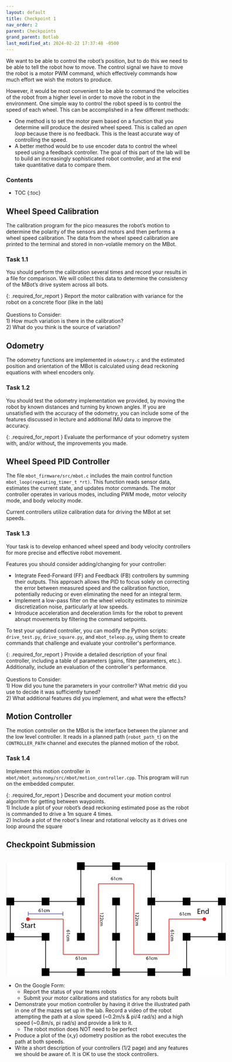 ```yaml
---
layout: default
title: Checkpoint 1
nav_order: 2
parent: Checkpoints
grand_parent: Botlab
last_modified_at: 2024-02-22 17:37:48 -0500
---
```


We want to be able to control the robot’s position, but to do this we need to be able to tell the robot how to move. The control signal we have to move the robot is a motor PWM command, which effectively commands how much effort we wish the motors to produce.  

However, it would be most convenient to be able to command the velocities of the robot from a higher level in order to move the robot in the environment. One simple way to control the robot speed is to control the speed of each wheel. This can be accomplished in a few different methods:
- One method is to set the motor pwm based on a function that you determine will produce the desired wheel speed. This is called an *open loop* because there is no feedback. This is the least accurate way of controlling the speed.  
- A better method would be to use encoder data to control the wheel speed using a feedback controller. The goal of this part of the lab will be to build an increasingly sophisticated robot controller, and at the end take quantitative data to compare them.

### Contents
* TOC
{:toc}

## Wheel Speed Calibration
The calibration program for the pico measures the robot’s motion to determine the polarity of the sensors and motors and then performs a wheel speed calibration. The data from the wheel speed calibration are printed to the terminal and stored in non-volatile memory on the MBot.

### Task 1.1
You should perform the calibration several times and record your results in a file for comparison. We will collect this data to determine the consistency of the MBot’s drive system across all bots.


{: .required_for_report }
Report the motor calibration with variance for the robot on a concrete floor (like in the lab) 
<br><br> Questions to Consider:
<br> 1) How much variation is there in the calibration?
<br> 2) What do you think is the source of variation?


## Odometry
The odometry functions are implemented in `odometry.c` and the estimated position and orientation of the MBot is calculated using dead reckoning equations with wheel encoders only. 

### Task 1.2
You should test the odometry implementation we provided, by moving the robot by known distances and turning by known angles. If you are unsatisfied with the accuracy of the odometry, you can include some of the features discussed in lecture and additional IMU data to improve the accuracy.

{: .required_for_report }
Evaluate the performance of your odometry system with, and/or without, the improvements you made.

## Wheel Speed PID Controller
The file `mbot_firmware/src/mbot.c` includes the main control function `mbot_loop(repeating_timer_t *rt)`. This function reads sensor data, estimates the current state, and updates motor commands. The motor controller operates in various modes, including PWM mode, motor velocity mode, and body velocity mode.

Current controllers utilize calibration data for driving the MBot at set speeds. 

### Task 1.3
Your task is to develop enhanced wheel speed and body velocity controllers for more precise and effective robot movement.

Features you should consider adding/changing for your controller:
- Integrate Feed-Forward (FF) and Feedback (FB) controllers by summing their outputs. This approach allows the PID to focus solely on correcting the error between measured speed and the calibration function, potentially reducing or even eliminating the need for an integral term. 
- Implement a low-pass filter on the wheel velocity estimates to minimize discretization noise, particularly at low speeds.
- Introduce acceleration and deceleration limits for the robot to prevent abrupt movements by filtering the command setpoints.

To test your updated controller, you can modify the Python scripts: `drive_test.py`, `drive_square.py`, and `mbot_teleop.py`, using them to create commands that challenge and evaluate your controller's performance.

{: .required_for_report } 
Provide a detailed description of your final controller, including a table of parameters (gains, filter parameters, etc.). Additionally, include an evaluation of the controller's performance. 
<br><br>Questions to Consider:
<br> 1) How did you tune the parameters in your controller? What metric did you use to decide it was sufficiently tuned?
<br> 2) What additional features did you implement, and what were the effects?


## Motion Controller
The motion controller on the MBot is the interface between the planner and the low level controller. It reads in a planned path (`robot_path_t`) on the `CONTROLLER_PATH` channel and executes the planned motion of the robot. 

### Task 1.4
Implement this motion controller in `mbot/mbot_autonomy/src/mbot/motion_controller.cpp`. This program will run on the embedded computer.  

{: .required_for_report }
Describe and document your motion control algorithm for getting between waypoints. 
<br> 1) Include a plot of your robot’s dead reckoning estimated pose as the robot is commanded to drive a 1m square 4 times.
<br> 2) Include a plot of the robot's linear and rotational velocity as it drives one loop around the square

## Checkpoint Submission
<br>
<a class="image-link" href="/assets/images/botlab/checkpoints/checkpoint1-maze.png">
<img src="/assets/images/botlab/checkpoints/checkpoint1-maze.png" alt=" " style="max-width:600px;"/>
</a>

- On the Google Form:
    - Report the status of your teams robots
    - Submit your motor calibrations and statistics for any robots built
- Demonstrate your motion controller by having it drive the illustrated path in one of the mazes set up in the lab. Record a video of the robot attempting the path at a slow speed (~0.2m/s & pi/4 rad/s) and a high speed (~0.8m/s, pi rad/s) and provide a link to it.
    - The robot motion does NOT need to be perfect
- Produce a plot of the (x,y) odometry position as the robot executes the path at both speeds.
- Write a short description of your controllers (1/2 page) and any features we should be aware of. It is OK to use the stock controllers.
